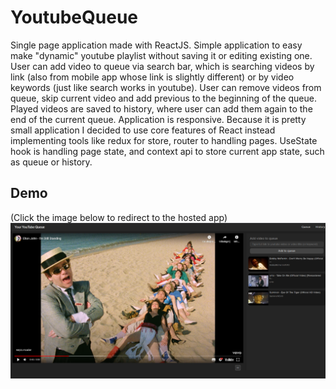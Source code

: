 # YoutubeQueue

Single page application made with ReactJS.
Simple application to easy make "dynamic" youtube playlist without saving it or editing existing one.
User can add video to queue via search bar, which is searching videos by link (also from mobile app whose link is slightly different) or by video keywords (just like search works in youtube).
User can remove videos from queue, skip current video and add previous to the beginning of the queue.
Played videos are saved to history, where user can add them again to the end of the current queue.
Application is responsive.
Because it is pretty small application I decided to use core features of React instead implementing tools like redux for store, router to handling pages. UseState hook is handling page state, and context api to store current app state, such as queue or history.

## Demo

(Click the image below to redirect to the hosted app)
[![YoutubeQueue app screenshot](./public/YtQueueScreen.png)](https://ytqueue.netlify.app/)
